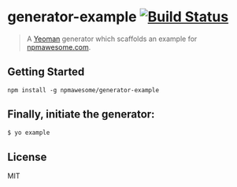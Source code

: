 # generator-example [![Build Status](https://secure.travis-ci.org/npmawesome/generator-example.png?branch=master)](https://travis-ci.org/npmawesome/generator-example)

> A [Yeoman](http://yeoman.io) generator which scaffolds an example for [npmawesome.com](http://npmawesome.com).

## Getting Started

    npm install -g npmawesome/generator-example

## Finally, initiate the generator:

```bash
$ yo example
```

## License

MIT